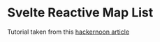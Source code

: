 # Svelte Reactive Map List

Tutorial taken from this [hackernoon article](https://hackernoon.com/svelte-state-management-creating-contact-form-2t7y366h)
